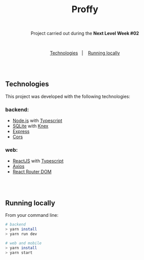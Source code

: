 <div align="center">

  <h1>Proffy</h1>
  
  <br/>
  
  <p>Project carried out during the <b>Next Level Week #02</b></p>

</div>

<br>

<p align="center">
  <a href="#techs">Technologies</a>&nbsp;&nbsp;&nbsp;|&nbsp;&nbsp;&nbsp;
  <a href="#running-locally">Running locally</a>
</p>

<br/>&nbsp;

<h2 id="techs"> Technologies </h2>

This project was developed with the following technologies:

### backend:
- [Node.js](https://nodejs.org/en/docs/) with [Typescript](https://www.typescriptlang.org/)
- [SQLite](https://www.sqlite.org/index.html) with [Knex](http://knexjs.org/)
- [Express](https://expressjs.com/)
- [Cors](https://github.com/expressjs/cors)

### web:
- [ReactJS](https://reactjs.org/) with [Typescript](https://www.typescriptlang.org/)
- [Axios](https://github.com/axios/axios)
- [React Router DOM](https://reactrouter.com/web/guides/quick-start)


<br/>&nbsp;

<h2 id="running-locally"> Running locally </h2>

From your command line:
```sh
# backend
> yarn install
> yarn run dev

# web and mobile
> yarn install
> yarn start
```